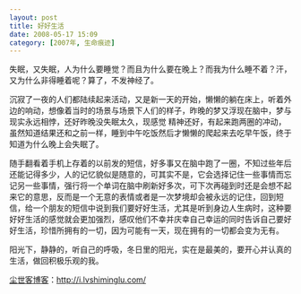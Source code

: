 ```yaml
---
layout: post
title: 好好生活
date: 2008-05-17 15:09
category: [2007年, 生命痕迹]
---
```

失眠，又失眠，人为什么要睡觉？而且为什么要在晚上？而我为什么睡不着？汗，又为什么非得睡着呢？算了，不发神经了。

沉寂了一夜的人们都陆续起来活动，又是新一天的开始，懒懒的躺在床上，听着外边的响动，想像着当时的场景与场景下人们的样子，昨晚的梦又浮现在脑中，梦与现实永远相悖，还好昨晚没失眠太久，现感觉 精神还好，有起来跑两圈的冲动，虽然知道结果还和之前一样，睡到中午吃饭然后才懒懒的爬起来去吃早午饭，终于知道为什么晚上会失眠了。

随手翻看着手机上存着的以前发的短信，好多事又在脑中跑了一圈，不知过些年后还能记得多少，人的记忆貌似是随意的，可其实不是，它会选择记住一些事情而忘记另一些事情，强行将一个单词在脑中刷新好多次，可下次再碰到时还是会想不起来它的意思，反而是一个无意的表情或者是一次梦境却会被永远的记住，回到短信，给一个朋友的短信中说到我们要好好生活，尤其是听到身边人生病时，这种要好好生活的感觉就会更加强烈，感叹他们不幸并庆幸自己幸运的同时告诉自己要好好生活，珍惜所拥有的一切，因为可能有一天，现在拥有的一切都会变为无有。

阳光下，静静的，听自己的呼吸，冬日里的阳光，实在是最美的，要开心并认真的生活，做回积极乐观的我。

<a href="http://i.lvshiminglu.com/">尘世客博客</a>：<a href="http://i.lvshiminglu.com/">http://i.lvshiminglu.com/</a>

